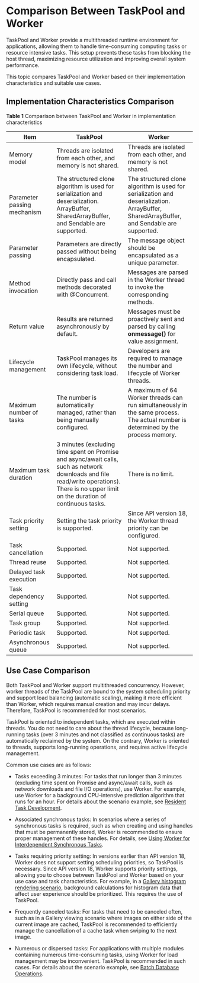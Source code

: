 # Comparison Between TaskPool and Worker


TaskPool and Worker provide a multithreaded runtime environment for applications, allowing them to handle time-consuming computing tasks or resource intensive tasks. This setup prevents these tasks from blocking the host thread, maximizing resource utilization and improving overall system performance.


This topic compares TaskPool and Worker based on their implementation characteristics and suitable use cases.


## Implementation Characteristics Comparison

**Table 1** Comparison between TaskPool and Worker in implementation characteristics

| Item| TaskPool | Worker |
| -------- | -------- | -------- |
| Memory model| Threads are isolated from each other, and memory is not shared.| Threads are isolated from each other, and memory is not shared.|
| Parameter passing mechanism| The structured clone algorithm is used for serialization and deserialization.<br>ArrayBuffer, SharedArrayBuffer, and Sendable are supported.| The structured clone algorithm is used for serialization and deserialization.<br>ArrayBuffer, SharedArrayBuffer, and Sendable are supported.|
| Parameter passing| Parameters are directly passed without being encapsulated.| The message object should be encapsulated as a unique parameter.|
| Method invocation| Directly pass and call methods decorated with @Concurrent.| Messages are parsed in the Worker thread to invoke the corresponding methods.|
| Return value| Results are returned asynchronously by default.| Messages must be proactively sent and parsed by calling **onmessage()** for value assignment.|
| Lifecycle management| TaskPool manages its own lifecycle, without considering task load.| Developers are required to manage the number and lifecycle of Worker threads.|
| Maximum number of tasks| The number is automatically managed, rather than being manually configured.| A maximum of 64 Worker threads can run simultaneously in the same process. The actual number is determined by the process memory.|
| Maximum task duration| 3 minutes (excluding time spent on Promise and async/await calls, such as network downloads and file read/write operations). There is no upper limit on the duration of continuous tasks.| There is no limit.|
| Task priority setting| Setting the task priority is supported.| Since API version 18, the Worker thread priority can be configured.|
| Task cancellation| Supported.| Not supported.|
| Thread reuse| Supported.| Not supported.|
| Delayed task execution| Supported.| Not supported.|
| Task dependency setting| Supported.| Not supported.|
| Serial queue| Supported.| Not supported.|
| Task group| Supported.| Not supported.|
| Periodic task| Supported.| Not supported.|
| Asynchronous queue| Supported.| Not supported.|


## Use Case Comparison

Both TaskPool and Worker support multithreaded concurrency. However, worker threads of the TaskPool are bound to the system scheduling priority and support load balancing (automatic scaling), making it more efficient than Worker, which requires manual creation and may incur delays. Therefore, TaskPool is recommended for most scenarios.

TaskPool is oriented to independent tasks, which are executed within threads. You do not need to care about the thread lifecycle, because long-running tasks (over 3 minutes and not classified as continuous tasks) are automatically reclaimed by the system. On the contrary, Worker is oriented to threads, supports long-running operations, and requires active lifecycle management.

Common use cases are as follows:

- Tasks exceeding 3 minutes: For tasks that run longer than 3 minutes (excluding time spent on Promise and async/await calls, such as network downloads and file I/O operations), use Worker. For example, use Worker for a background CPU-intensive prediction algorithm that runs for an hour. For details about the scenario example, see [Resident Task Development](resident-task-guide.md).

- Associated synchronous tasks: In scenarios where a series of synchronous tasks is required, such as when creating and using handles that must be permanently stored, Worker is recommended to ensure proper management of these handles. For details, see [Using Worker for Interdependent Synchronous Tasks](sync-task-development.md#using-worker-for-interdependent-synchronous-tasks).

- Tasks requiring priority setting: In versions earlier than API version 18, Worker does not support setting scheduling priorities, so TaskPool is necessary. Since API version 18, Worker supports priority settings, allowing you to choose between TaskPool and Worker based on your use case and task characteristics. For example, in a [Gallery histogram rendering scenario](cpu-intensive-task-development.md#using-taskpool-for-image-histogram-processing), background calculations for histogram data that affect user experience should be prioritized. This requires the use of TaskPool.

- Frequently canceled tasks: For tasks that need to be canceled often, such as in a Gallery viewing scenario where images on either side of the current image are cached, TaskPool is recommended to efficiently manage the cancellation of a cache task when swiping to the next image.

- Numerous or dispersed tasks: For applications with multiple modules containing numerous time-consuming tasks, using Worker for load management may be inconvenient. TaskPool is recommended in such cases. For details about the scenario example, see [Batch Database Operations](batch-database-operations-guide.md).
